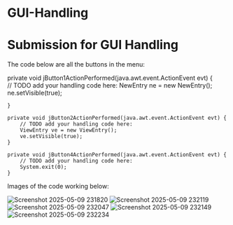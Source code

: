 # GUI-Handling

# Submission for GUI Handling

The code below are all the buttons in the menu:

private void jButton1ActionPerformed(java.awt.event.ActionEvent evt) {                                         
        // TODO add your handling code here:
        NewEntry ne = new NewEntry();
        ne.setVisible(true);
        
    }                                        

    private void jButton2ActionPerformed(java.awt.event.ActionEvent evt) {                                         
        // TODO add your handling code here:
        ViewEntry ve = new ViewEntry();
        ve.setVisible(true);
    }                                        

    private void jButton4ActionPerformed(java.awt.event.ActionEvent evt) {                                         
        // TODO add your handling code here:
        System.exit(0);
    }                       

Images of the code working below:

![Screenshot 2025-05-09 231820](https://github.com/user-attachments/assets/4db85161-2fea-4388-a875-82d447db4247)
![Screenshot 2025-05-09 232119](https://github.com/user-attachments/assets/b00cfebb-07ba-4650-a3c2-cf5ba48e327c)
![Screenshot 2025-05-09 232047](https://github.com/user-attachments/assets/86518a83-8606-4a23-92f6-bff546cf1961)
![Screenshot 2025-05-09 232149](https://github.com/user-attachments/assets/cd86af76-2bce-4ecc-8337-fcfa5843531c)
![Screenshot 2025-05-09 232234](https://github.com/user-attachments/assets/9579f25a-4db8-4f4a-9024-a4b573d18eab)
